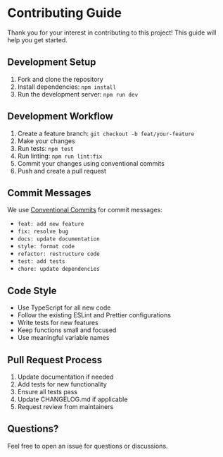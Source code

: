 # Contributing Guide

Thank you for your interest in contributing to this project! This guide will help you get started.

## Development Setup

1. Fork and clone the repository
2. Install dependencies: `npm install`
3. Run the development server: `npm run dev`

## Development Workflow

1. Create a feature branch: `git checkout -b feat/your-feature`
2. Make your changes
3. Run tests: `npm test`
4. Run linting: `npm run lint:fix`
5. Commit your changes using conventional commits
6. Push and create a pull request

## Commit Messages

We use [Conventional Commits](https://conventionalcommits.org/) for commit messages:

* `feat: add new feature`
* `fix: resolve bug`
* `docs: update documentation`
* `style: format code`
* `refactor: restructure code`
* `test: add tests`
* `chore: update dependencies`

## Code Style

* Use TypeScript for all new code
* Follow the existing ESLint and Prettier configurations
* Write tests for new features
* Keep functions small and focused
* Use meaningful variable names

## Pull Request Process

1. Update documentation if needed
2. Add tests for new functionality
3. Ensure all tests pass
4. Update CHANGELOG.md if applicable
5. Request review from maintainers

## Questions?

Feel free to open an issue for questions or discussions.
